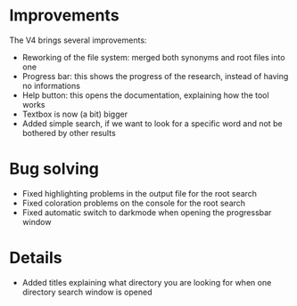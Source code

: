 # Improvements

The V4 brings several improvements:
- Reworking of the file system: merged both synonyms and root files into one
- Progress bar: this shows the progress of the research, instead of having no informations
- Help button: this opens the documentation, explaining how the tool works
- Textbox is now (a bit) bigger
- Added simple search, if we want to look for a specific word and not be bothered by other results

# Bug solving

- Fixed highlighting problems in the output file for the root search
- Fixed coloration problems on the console for the root search
- Fixed automatic switch to darkmode when opening the progressbar window

# Details

- Added titles explaining what directory you are looking for when one directory search window is opened

